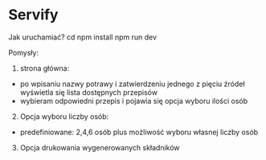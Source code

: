# Servify
Jak uruchamiać?
cd <your-project-name>
npm install
npm run dev

Pomysły:
1. strona główna:
- po wpisaniu nazwy potrawy i zatwierdzeniu jednego z pięciu źródeł wyświetla się lista dostępnych przepisów
- wybieram odpowiedni przepis i pojawia się opcja wyboru ilości osób

2. Opcja wyboru liczby osób:
- predefiniowane: 2,4,6 osób plus możliwość wyboru własnej liczby osób

3. Opcja drukowania wygenerowanych składników
